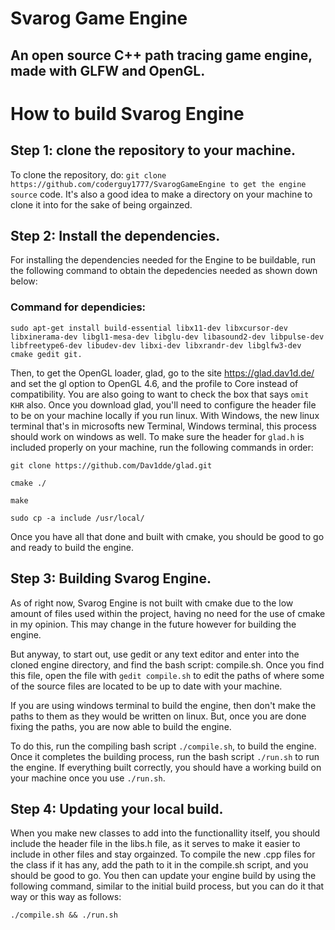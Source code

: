 # Svarog Game Engine
## An open source C++ path tracing game engine, made with GLFW and OpenGL.

# How to build Svarog Engine
## Step 1: clone the repository to your machine.
To clone the repository, do: `git clone https://github.com/coderguy1777/SvarogGameEngine to get the engine source`
code. It's also a good idea to make a directory on your machine to clone it into for the sake of being orgainzed.

## Step 2: Install the dependencies.
For installing the dependencies needed for the Engine to be buildable, run the following 
command to obtain the depedencies needed as shown down below: 

### Command for dependicies:
`sudo apt-get install build-essential libx11-dev libxcursor-dev libxinerama-dev libgl1-mesa-dev libglu-dev libasound2-dev libpulse-dev libfreetype6-dev libudev-dev libxi-dev libxrandr-dev libglfw3-dev cmake gedit git.`

Then, to get the OpenGL loader, glad, go to the site https://glad.dav1d.de/ and set the gl option to OpenGL 4.6, 
and the profile to Core instead of compatibility. You are also going to want to check the box that says `omit KHR`
also. Once you download glad, you'll need to configure the header file to be on your machine locally if you run linux. With Windows, the new linux terminal that's in microsofts new Terminal, Windows terminal, this process should work on windows as well.
To make sure the header for `glad.h` is included properly on your machine, run the following commands in order:

  `git clone https://github.com/Dav1dde/glad.git`
  
  `cmake ./`
  
  `make`
  
  `sudo cp -a include /usr/local/`
  

Once you have all that done and built with cmake, you should be good to go and ready to build the engine.

## Step 3: Building Svarog Engine.
As of right now, Svarog Engine is not built with cmake due to the low amount of files used within the project, having no
need for the use of cmake in my opinion. This may change in the future however for building the engine.

But anyway, to start out, use gedit or any text editor and enter into the cloned engine directory, and find the bash script: compile.sh. Once you find this file, open the file with `gedit compile.sh` to edit the paths of where some of the source files are located to be up to date with your machine. 

If you are using windows terminal to build the engine, then don't make the paths to them as they would be written on linux. But, once you are done fixing the paths, you are now able to build the engine. 

To do this, run the compiling bash script `./compile.sh`, to build the engine. Once it completes the building process, run the bash script `./run.sh` to run the engine. If everything built correctly, you should have a working build on your machine once you use `./run.sh`.

## Step 4: Updating your local build.
When you make new classes to add into the functionallity itself, you should include the header file in the libs.h file, as it 
serves to make it easier to include in other files and stay orgainzed. To compile the new .cpp files for the class if it has 
any, add the path to it in the compile.sh script, and you should be good to go. You then can update your engine build by using
the following command, similar to the initial build process, but you can do it that way or this way as follows: 

`./compile.sh && ./run.sh`
